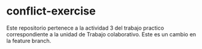 # conflict-exercise
Este repositorio pertenece a la actividad 3 del trabajo practico correspondiente a la unidad de Trabajo colaborativo.
Este es un cambio en la feature branch. 